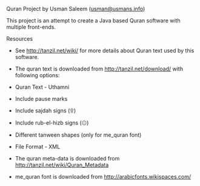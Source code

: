 Quran Project
by Usman Saleem (usman@usmans.info)

This project is an attempt to create a Java based Quran software with multiple
front-ends.


Resources
- See http://tanzil.net/wiki/ for more details about Quran text used by this software.
- The quran text is downloaded from http://tanzil.net/download/ with following options:
 - Quran Text - Uthamni
 - Include pause marks
 - Include sajdah signs (۩)
 - Include rub-el-hizb signs (۞)
 - Different tanween shapes (only for me_quran font)
 - File Format - XML

- The quran meta-data is downloaded from http://tanzil.net/wiki/Quran_Metadata

- me_quran font is downloaded from http://arabicfonts.wikispaces.com/



